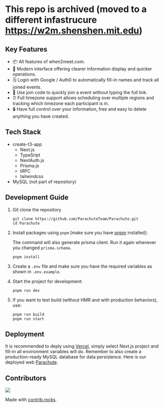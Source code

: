 # This repo is archived (moved to a different infastrucure https://w2m.shenshen.mit.edu)

## Key Features

- 📦 All features of when2meet.com.
- 🎊 Modern interface offering clearer information display and quicker operations.
- 🗒️ Login with Google / Auth0 to automatically fill-in names and track all joined events.
- 🚀 Use join code to quickly join a event without typing the full link.
- ⏰ Full timezone support allows scheduling over multiple regions and tracking which timezone each participant is in.
- 🔒 Have full control over your information, free and easy to delete anything you have created.

## Tech Stack

- create-t3-app
  - Next.js
  - TypeSript
  - NextAuth.js
  - Prisma.js
  - tRPC
  - tailwindcss
- MySQL (not part of repository)

## Development Guide

1. Git clone the repository

   ```shell
   git clone https://github.com/ParachuteTeam/Parachute.git
   cd Parachute
   ```

2. Install packages using `pnpm` [make sure you have [pnpm](https://pnpm.io/) installed]:

   The command will also generate prisma client. Run it again whenever you changed `prisma.schema`.

   ```shell
   pnpm install
   ```

3. Create a `.env` file and make sure you have the required variables as shown in `.env.example`.

4. Start the project for development:

   ```shell
   pnpm run dev
   ```

5. If you want to test build (without HMR and with production behaviors), use:

   ```shell
   pnpm run build
   pnpm run start
   ```

## Deployment

It is recommended to deply using [Vercel](https://vercel.com), simply select Next.js project and fill-in all environment variables will do. Remember to also create a production-ready MySQL database for data persistence. Here is our deployed web [Parachute](https://parachute.fyi).

## Contributors

<a href="https://github.com/ParachuteTeam/Parachute/graphs/contributors">
  <img src="https://contrib.rocks/image?repo=ParachuteTeam/Parachute" />
</a>

Made with [contrib.rocks](https://contrib.rocks).
